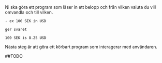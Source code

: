 ##

Ni ska göra ett program som läser in ett belopp och från vilken valuta du vill omvandla och till vilken.

    - ex 100 SEK in USD 
    
    ger svaret
    
    100 SEK is 8.25 USD
    
    
    
    
Nästa steg är att göra ett körbart program som interagerar med användaren. 


##TODO